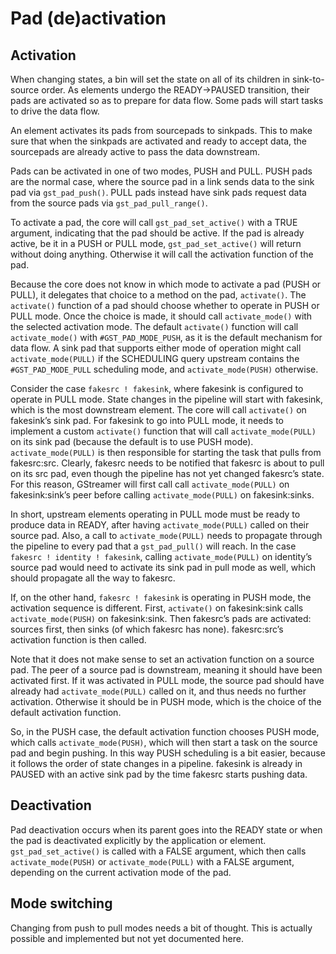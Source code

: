 # Pad (de)activation

## Activation

When changing states, a bin will set the state on all of its children in
sink-to-source order. As elements undergo the READY→PAUSED transition,
their pads are activated so as to prepare for data flow. Some pads will
start tasks to drive the data flow.

An element activates its pads from sourcepads to sinkpads. This to make
sure that when the sinkpads are activated and ready to accept data, the
sourcepads are already active to pass the data downstream.

Pads can be activated in one of two modes, PUSH and PULL. PUSH pads are
the normal case, where the source pad in a link sends data to the sink
pad via `gst_pad_push()`. PULL pads instead have sink pads request data
from the source pads via `gst_pad_pull_range()`.

To activate a pad, the core will call `gst_pad_set_active()` with a
TRUE argument, indicating that the pad should be active. If the pad is
already active, be it in a PUSH or PULL mode, `gst_pad_set_active()`
will return without doing anything. Otherwise it will call the
activation function of the pad.

Because the core does not know in which mode to activate a pad (PUSH or
PULL), it delegates that choice to a method on the pad, `activate()`. The
`activate()` function of a pad should choose whether to operate in PUSH or
PULL mode. Once the choice is made, it should call `activate_mode()` with
the selected activation mode. The default `activate()` function will call
`activate_mode()` with `#GST_PAD_MODE_PUSH`, as it is the default
mechanism for data flow. A sink pad that supports either mode of
operation might call `activate_mode(PULL)` if the SCHEDULING query
upstream contains the `#GST_PAD_MODE_PULL` scheduling mode, and
`activate_mode(PUSH)` otherwise.

Consider the case `fakesrc ! fakesink`, where fakesink is configured to
operate in PULL mode. State changes in the pipeline will start with
fakesink, which is the most downstream element. The core will call
`activate()` on fakesink’s sink pad. For fakesink to go into PULL mode, it
needs to implement a custom `activate()` function that will call
`activate_mode(PULL)` on its sink pad (because the default is to use PUSH
mode). `activate_mode(PULL)` is then responsible for starting the task
that pulls from fakesrc:src. Clearly, fakesrc needs to be notified that
fakesrc is about to pull on its src pad, even though the pipeline has
not yet changed fakesrc’s state. For this reason, GStreamer will first
call call `activate_mode(PULL)` on fakesink:sink’s peer before calling
`activate_mode(PULL)` on fakesink:sinks.

In short, upstream elements operating in PULL mode must be ready to
produce data in READY, after having `activate_mode(PULL)` called on their
source pad. Also, a call to `activate_mode(PULL)` needs to propagate
through the pipeline to every pad that a `gst_pad_pull()` will reach. In
the case `fakesrc ! identity ! fakesink`, calling `activate_mode(PULL)`
on identity’s source pad would need to activate its sink pad in pull
mode as well, which should propagate all the way to fakesrc.

If, on the other hand, `fakesrc ! fakesink` is operating in PUSH mode,
the activation sequence is different. First, `activate()` on fakesink:sink
calls `activate_mode(PUSH)` on fakesink:sink. Then fakesrc’s pads are
activated: sources first, then sinks (of which fakesrc has none).
fakesrc:src’s activation function is then called.

Note that it does not make sense to set an activation function on a
source pad. The peer of a source pad is downstream, meaning it should
have been activated first. If it was activated in PULL mode, the source
pad should have already had `activate_mode(PULL)` called on it, and thus
needs no further activation. Otherwise it should be in PUSH mode, which
is the choice of the default activation function.

So, in the PUSH case, the default activation function chooses PUSH mode,
which calls `activate_mode(PUSH)`, which will then start a task on the
source pad and begin pushing. In this way PUSH scheduling is a bit
easier, because it follows the order of state changes in a pipeline.
fakesink is already in PAUSED with an active sink pad by the time
fakesrc starts pushing data.

## Deactivation

Pad deactivation occurs when its parent goes into the READY state or
when the pad is deactivated explicitly by the application or element.
`gst_pad_set_active()` is called with a FALSE argument, which then
calls `activate_mode(PUSH)` or `activate_mode(PULL)` with a FALSE
argument, depending on the current activation mode of the pad.

## Mode switching

Changing from push to pull modes needs a bit of thought. This is
actually possible and implemented but not yet documented here.
